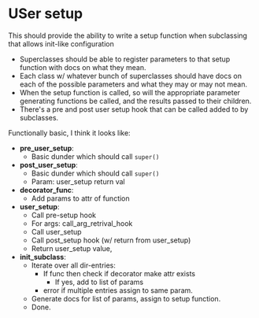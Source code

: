 # USer setup

This should provide the ability to write a setup function when subclassing
that allows init-like configuration

  - Superclasses should be able to register parameters to that setup function
    with docs on what they mean.
  - Each class w/ whatever bunch of superclasses should have docs on each of
    the possible parameters and what they may or may not mean.
  - When the setup function is called, so will the appropriate parameter
    generating functions be called, and the results passed to their children.
  - There's a pre and post user setup hook that can be called added to by
    subclasses.

Functionally basic, I think it looks like:

  - **__pre_user_setup__**:
      - Basic dunder which should call `super()`
  - **__post_user_setup__**:
      - Basic dunder which should call `super()`
      - Param: user_setup return val
  - **decorator_func**:
      - Add params to attr of function
  - **__user_setup__**:
      - Call pre-setup hook
      - For args: call_arg_retrival_hook
      - Call user_setup
      - Call post_setup hook (w/ return from user_setup)
      - Return user_setup value,
  - **__init_subclass__**:
      - Iterate over all dir-entries:
          - If func then check if decorator make attr exists
              - If yes, add to list of params
          - error if multiple entries assign to same param.
      - Generate docs for list of params, assign to setup function.
      - Done.
